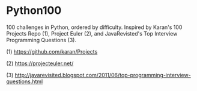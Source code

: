 # Python100
100 challenges in Python, ordered by difficulty. Inspired by Karan's 100 Projects Repo (1), Project Euler (2), and JavaRevisted's Top Interview Programming Questions (3).



(1) https://github.com/karan/Projects

(2) https://projecteuler.net/

(3) http://javarevisited.blogspot.com/2011/06/top-programming-interview-questions.html
